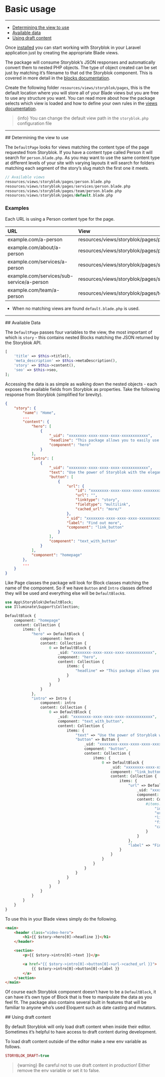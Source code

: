 # Basic usage

---

- [Determining the view to use](#determining-view)
- [Available data](#available-data)
- [Using draft content](#draft-content)


Once [installed](/{{route}}/{{version}}/installation) you can start working with Storyblok in your Laravel application just by creating the appropriate Blade views.

The package will consume Storyblok’s JSON responses and automatically convert them to nested PHP objects. The type of object created can be set just by matching it’s filename to that od the Storyblok component. This is covered in more detail in the [blocks documentation](/{{route}}/{{version}}/blocks).

Create the following folder `resources/views/storyblok/pages`, this is the default location where you will store all of your Blade views but you are free to use any structure you want. You can read more about how the package selects which view is loaded and how to define your own rules in the [views documentation](/{{route}}/{{version}}/views).

> {info} You can change the default view path in the `storyblok.php` configuration file

---

<a name="determining-view">
## Determining the view to use
</a>

The `DefaultPage` looks for views matching the content type of the page requested from Storyblok. If you have a content type called Person it will search for `person.blade.php`. As you may want to use the same content type at different levels of your site with varying layouts it will search for folders matching each segment of the story’s slug match the first one it meets.

```php
// Available views
resources/views/storyblok/pages/person.blade.php
resources/views/storyblok/pages/services/person.blade.php
resources/views/storyblok/pages/team/person.blade.php
resources/views/storyblok/pages/default.blade.php
```

### Examples
Each URL is using a Person content type for the page.

| URL                        | View                                                     |
|   :-                       |  :-                                                      |
| example.com/a-person          | resources/views/storyblok/pages/person.blade.php          |
| example.com/about/a-person | resources/views/storyblok/pages/person.blade.php |
| example.com/services/a-person  | resources/views/storyblok/pages/services/person.blade.php          |
| example.com/services/sub-service/a-person  | resources/views/storyblok/pages/services/person.blade.php          |
| example.com/team/a-person     | resources/views/storyblok/pages/team/person.blade.php           |

- When no matching views are found `default.blade.php` is used.

---

<a name="available-data">
## Available Data
</a>

The `DefaultPage` passes four variables to the view, the most important of which is `story` - this contains nested Blocks matching the JSON returned by the Storyblok API.

```php
[
	'title' => $this->title(),
	'meta_description' => $this->metaDescription(),
	'story' => $this->content(),
	'seo' => $this->seo,
];
```

Accessing the data is as simple as walking down the nested objects - each exposes the available fields from Storyblok as properties. Take the following response from Storyblok (simplified for brevity).

```json
{
	"story": {
		"name": "Home",
		...
		"content": {
			"hero": [
				{
					"_uid": "xxxxxxxx-xxxx-xxxx-xxxx-xxxxxxxxxxxx",
					"headline": "This package allows you to easily use Storyblok with Laravel.",
					"component": "hero"
				}
			],
			"intro": [
				{
					"_uid": "xxxxxxxx-xxxx-xxxx-xxxx-xxxxxxxxxxxx",
					"text": "Use the power of Storyblok with the elegance of Laravel.",
					"button": [
						{
							"url": {
								"id": "xxxxxxxx-xxxx-xxxx-xxxx-xxxxxxxxxxxx",
								"url": "",
								"linktype": "story",
								"fieldtype": "multilink",
								"cached_url": "more/"
							},
							"_uid": "xxxxxxxx-xxxx-xxxx-xxxx-xxxxxxxxxxxx",
							"label": "Find out more",
							"component": "link_button"
						}
					],
					"component": "text_with_button"
				}
			],
			"component": "homepage"
		},
		...
	}
}
```

Like Page classes the package will look for Block classes matching the name of the component. So if we have `Button` and `Intro` classes defined they will be used and everything else will be `DefaultBlock`s.

```php
use App\Storyblok\DefaultBlock;
use Illuminate\Support\Collection;

DefaultBlock {
    component: "homepage"
    content: Collection {
        items: {
            "hero" => DefaultBlock {
                component: hero
                content: Collection {
                    0 => DefaultBlock {
                        _uid: "xxxxxxxx-xxxx-xxxx-xxxx-xxxxxxxxxxxx",
                        component: "hero",
                        content: Collection {
                            items: {
                                "headline" => "This package allows you to easily use Storyblok with Laravel."
                            }
                        }
                    }
                }
            },
            "intro" => Intro {
                component: intro
                content: Collection {
                    0 => DefaultBlock {
                        _uid: "xxxxxxxx-xxxx-xxxx-xxxx-xxxxxxxxxxxx",
                        component: "text_with_button",
                        content: Collection {
                            items: {
                                "text" => "Use the power of Storyblok with the elegance of Laravel.",
                                "button" => Button {
                                    _uid: "xxxxxxxx-xxxx-xxxx-xxxx-xxxxxxxxxxxx",
                                    component: "button",
                                    content: Collection {
                                        items: {
                                            0 => DefaultBlock {
                                                _uid: "xxxxxxxx-xxxx-xxxx-xxxx-xxxxxxxxxxxx",
                                                component: "link_button",
                                                content: Collection {
                                                    items: {
                                                        "url" => DefaultBlock {
                                                            _uid: "xxxxxxxx-xxxx-xxxx-xxxx-xxxxxxxxxxxx",
                                                            component: "url",
                                                            content: Collection {
                                                                #items: {
                                                                    "id" => "2f05310d-c69b-4cf9-b7cc-732649b90fae",
                                                                    "url" => false,
                                                                    "linktype" => "story",
                                                                    "fieldtype" => "multilink",
                                                                    "cached_url" => "services/"
                                                                }
                                                            }
                                                        },
                                                        "label" => "Find out more"
                                                    }
                                                }
                                            }
                                        }
                                    }
                                }
                            }
                        }
                    }
                }
            }
        }
    }
}
```

To use this in your Blade views simply do the following.

```html
<main>
    <header class="video-hero">
        <h1>{{ $story->hero[0]->headline }}</h1>
    </header>

    <section>
        <p>{{ $story->intro[0]->text }}</p>

        <a href="{{ $story->intro[0]->button[0]->url->cached_url }}">
        	{{ $story->intro[0]->button[0]->label }}
        </a>
    </section>
</main>

```

Of course each Storyblok component doesn’t have to be a `DefaultBlock`, it can have it’s own type of Block that is free to manipulate the data as you feel fit. The package also contains several built in features that will be familiar to anyone who’s used Eloquent such as date casting and mutators.


<a name="draft-content">
## Using draft content
</a>

By default Storyblok will only load draft content when inside their editor. Sometimes it’s helpful to have access to draft content during development.

To load draft content outside of the editor make a new env variable as follows.

```php
STORYBLOK_DRAFT=true
```

> {warning} Be careful not to use draft content in production! Either remove the env variable or set it to false.
